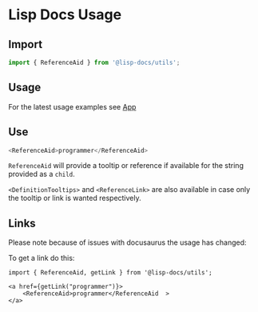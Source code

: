 # Lisp Docs Usage

## Import

```typescript
import { ReferenceAid } from '@lisp-docs/utils';
```


## Usage

For the latest usage examples see [App](https://github.com/lisp-docs/lisp-docs-web-projects/blob/main/apps/lisp-docs-web-projects/src/app/app.tsx)

## Use

```typescript
<ReferenceAid>programmer</ReferenceAid>
```

`ReferenceAid` will provide a tooltip or reference if available for the string provided as a `child`.

`<DefinitionTooltips>` and `<ReferenceLink>` are also available in case only the tooltip or link is wanted respectively.

## Links

Please note because of issues with docusaurus the usage has changed:

To get a link do this:

```react
import { ReferenceAid, getLink } from '@lisp-docs/utils';
```

```react
<a href={getLink("programmer")}>
    <ReferenceAid>programmer</ReferenceAid  >
</a>
```
